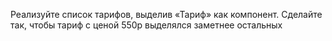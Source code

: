  Реализуйте список тарифов, выделив «Тариф» как компонент. Сделайте так, чтобы тариф с ценой 550р выделялся заметнее остальных
